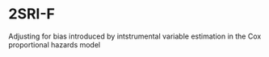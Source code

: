 # 2SRI-F
Adjusting for bias introduced by intstrumental variable estimation in the Cox proportional hazards model
